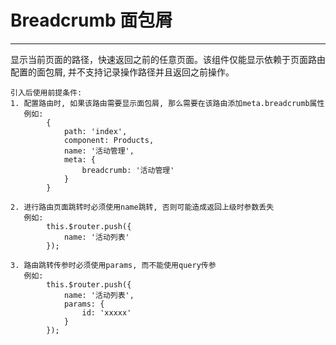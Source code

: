 # Breadcrumb 面包屑
---
显示当前页面的路径，快速返回之前的任意页面。该组件仅能显示依赖于页面路由配置的面包屑, 并不支持记录操作路径并且返回之前操作。

<Common-BasicUsage>
  <widget-breadcrumb-index></widget-breadcrumb-index>
  <highlight-code slot="codeText" lang="vue">
    <template>
      <bread-crumb></bread-crumb>
    </template>

    引入后使用前提条件:
    1. 配置路由时, 如果该路由需要显示面包屑, 那么需要在该路由添加meta.breadcrumb属性
       例如:
            {
                path: 'index',
                component: Products,
                name: '活动管理',
                meta: {
                    breadcrumb: '活动管理'
                }
            }

    2. 进行路由页面跳转时必须使用name跳转, 否则可能造成返回上级时参数丢失
       例如:
            this.$router.push({
                name: '活动列表'
            });

    3. 路由跳转传参时必须使用params, 而不能使用query传参
       例如:
            this.$router.push({
                name: '活动列表',
                params: {
                    id: 'xxxxx'
                }
            });
  </highlight-code>
  <widget-breadcrumb-api slot="api" />
</Common-BasicUsage>
